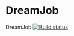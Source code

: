 DreamJob
========



DreamJob
[![Build status](https://ci.appveyor.com/api/projects/status/pct58bnhdgw0ofwa)](https://ci.appveyor.com/project/ibezuglyi/dreamjob)
